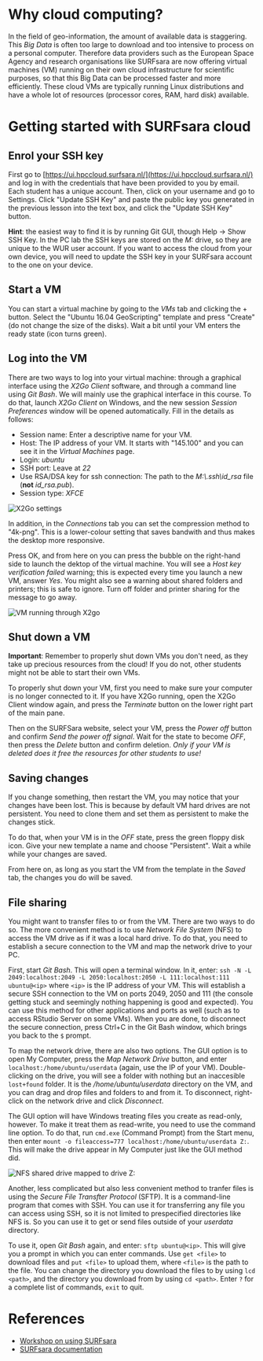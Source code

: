 # Why cloud computing?

In the field of geo-information, the amount of available data is staggering. This *Big Data* is often too large to download and too intensive to process on a personal computer. Therefore data providers such as the European Space Agency and research organisations like SURFsara are now offering virtual machines (VM) running on their own cloud infrastructure for scientific purposes, so that this Big Data can be processed faster and more efficiently. These cloud VMs are typically running Linux distributions and have a whole lot of resources (processor cores, RAM, hard disk) available.

# Getting started with SURFsara cloud

## Enrol your SSH key

First go to [https://ui.hpccloud.surfsara.nl/](https://ui.hpccloud.surfsara.nl/) and log in with the credentials that have been provided to you by email. Each student has a unique account. Then, click on your username and go to Settings. Click "Update SSH Key" and paste the public key you generated in the previous lesson into the text box, and click the "Update SSH Key" button.

**Hint**: the easiest way to find it is by running Git GUI, though Help → Show SSH Key. In the PC lab the SSH keys are stored on the *M:* drive, so they are unique to the WUR user account. If you want to access the cloud from your own device, you will need to update the SSH key in your SURFsara account to the one on your device.

## Start a VM

<!--### "Cloud" view-->
You can start a virtual machine by going to the *VMs* tab and clicking the + button. Select the "Ubuntu 16.04 GeoScripting" template and press "Create" (do not change the size of the disks). Wait a bit until your VM enters the ready state (icon turns green).

<!--### "User" view
Next, press "Change view" and set it to "user". From the Dashboard, go to Virtual Resources → Templates, select the "Ubuntu 16.04 GeoScripting" template and press "Clone". Give it a name you like: this will become your very own virtual machine. A *Template* is a set of settings for your virtual machine, including the number of cores, memory and hard disks.

You can run it already by clicking on it and pressing "Instantiate", then confirming the settings by pressing "Instantiate" again. You will see your virtual machine running in the Virtual Resources → Virtual Machines page. -->

## Log into the VM

There are two ways to log into your virtual machine: through a graphical interface using the *X2Go Client* software, and through a command line using *Git Bash*. We will mainly use the graphical interface in this course. To do that, launch *X2Go Client* on Windows, and the new session *Session Preferences* window will be opened automatically. Fill in the details as follows:

* Session name: Enter a descriptive name for your VM.
* Host: The IP address of your VM. It starts with "145.100" and you can see it in the *Virtual Machines* page.
* Login: *ubuntu*
* SSH port: Leave at *22*
* Use RSA/DSA key for ssh connection: The path to the *M:\\.ssh\id_rsa* file (**not** *id_rsa.pub*).
* Session type: *XFCE*

![X2Go settings](figs/x2gosettings.PNG)

In addition, in the *Connections* tab you can set the compression method to "4k-png". This is a lower-colour setting that saves bandwith and thus makes the desktop more responsive.

Press OK, and from here on you can press the bubble on the right-hand side to launch the dektop of the virtual machine. You will see a *Host key verification failed* warning; this is expected every time you launch a new VM, answer *Yes*. You might also see a warning about shared folders and printers; this is safe to ignore. Turn off folder and printer sharing for the message to go away.

![VM running through X2go](figs/x2gorunning.PNG)

## Shut down a VM

**Important**: Remember to properly shut down VMs you don't need, as they take up precious resources from the cloud! If you do not, other students might not be able to start their own VMs.

To properly shut down your VM, first you need to make sure your computer is no longer connected to it. If you have X2Go running, open the X2Go Client window again, and press the *Terminate* button on the lower right part of the main pane.

<!--### "Cloud" view-->

Then on the SURFSara website, select your VM, press the *Power off* button and confirm *Send the power off signal*. Wait for the state to become *OFF*, then press the *Delete* button and confirm deletion. *Only if your VM is deleted does it free the resources for other students to use!*

<!--### "User" view

Then on the SURFsara website, select your VM, press the garbage can button, and select *Shutdown*. -->

## Saving changes

If you change something, then restart the VM, you may notice that your changes have been lost. This is because by default VM hard drives are not persistent. You need to clone them and set them as persistent to make the changes stick.

<!--### "Cloud" view-->

To do that, when your VM is in the *OFF* state, press the green floppy disk icon. Give your new template a name and choose "Persistent". Wait a while while your changes are saved.

From here on, as long as you start the VM from the template in the *Saved* tab, the changes you do will be saved.

<!--### "User" view

To do that, go to the *Virtual Resources* → *Images* page on the SURFsara website. This is a list of hard disks available to your VMs. Select the *Ubuntu 16.04 GeoScripting* image, which is the operating system image, then click "Clone" and name it. Go back to the image listing, selected your cloned OS image, press on the three-dots button and choose "Make persistent".

You now have a persistent clone of the operating system. Now you need to tell the VM to use it. To do that, go to the *Templates* page, select the template and clone it. Select your cloned template and click *Update*. Go to the *Storage* tab and click on your cloned OS image, then click *Update* to confirm changes.

Now when you instantiate your cloned template, it will use the persistent image and allow you to make changes. In case something ever goes wrong with the VM, you can always delete the cloned image and reclone the original image to start fresh.

The OS image only has 10 GiB of space. In case it is not enough, such as for processing large rasters, you can add an additional hard drive to your VM and store your files on it.

To do that, repeat the cloning and template editing process, but this time with the *userdata shared drive* image. When editing your teplate file (you can keep updating the cloned template you already have), instead of replacing Disk 0, press the *Add another disk* button and choose your cloned *User data* image as Disk 1.

The space is then available in the *userdata* directory within your user directory (*/home/ubuntu/userdata*).-->

## File sharing

You might want to transfer files to or from the VM. There are two ways to do so. The more convenient method is to use *Network File System* (NFS) to access the VM drive as if it was a local hard drive. To do that, you need to establish a secure connection to the VM and map the network drive to your PC.

First, start *Git Bash*. This will open a terminal window. In it, enter: `ssh -N -L 2049:localhost:2049 -L 2050:localhost:2050 -L 111:localhost:111 ubuntu@<ip>` where `<ip>` is the IP address of your VM. This will establish a secure SSH connection to the VM on ports 2049, 2050 and 111 (the console getting stuck and seemingly nothing happening is good and expected). You can use this method for other applications and ports as well (such as to access RStudio Server on some VMs). When you are done, to disconnect the secure connection, press Ctrl+C in the Git Bash window, which brings you back to the `$` prompt.

To map the network drive, there are also two options. The GUI option is to open My Computer, press the *Map Network Drive* button, and enter `localhost:/home/ubuntu/userdata` (again, use the IP of your VM). Double-clicking on the drive, you will see a folder with nothing but an inaccesible `lost+found` folder. It is the */home/ubuntu/userdata* directory on the VM, and you can drag and drop files and folders to and from it. To disconnect, right-click on the network drive and click *Disconnect*.

The GUI option will have Windows treating files you create as read-only, however. To make it treat them as read-write, you need to use the command line option. To do that, run `cmd.exe` (Command Prompt) from the Start menu, then enter `mount -o fileaccess=777 localhost:/home/ubuntu/userdata Z:`. This will make the drive appear in My Computer just like the GUI method did.

![NFS shared drive mapped to drive Z:](figs/filesharing.png)

Another, less complicated but also less convenient method to tranfer files is using the *Secure File Transfter Protocol* (SFTP). It is a command-line program that comes with SSH. You can use it for transferring any file you can access using SSH, so it is not limited to prespecified directories like NFS is. So you can use it to get or send files outside of your *userdata* directory.

To use it, open *Git Bash* again, and enter: `sftp ubuntu@<ip>`. This will give you a prompt in which you can enter commands. Use `get <file>` to download files and `put <file>` to upload them, where `<file>` is the path to the file. You can change the directory you download the files to by using `lcd <path>`, and the directory you download from by using `cd <path>`. Enter `?` for a complete list of commands, `exit` to quit. 

# References

* [Workshop on using SURFsara](https://doc.hpccloud.surfsara.nl/VU-20161019/index)
* [SURFsara documentation](https://doc.hpccloud.surfsara.nl/)
